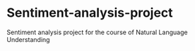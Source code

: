 # Sentiment-analysis-project
Sentiment analysis project for the course of Natural Language Understanding
